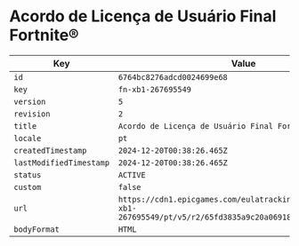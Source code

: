 # Acordo de Licença de Usuário Final Fortnite®

| Key | Value |
| --- | ----- |
| `id` | `6764bc8276adcd0024699e68` |
| `key` | `fn-xb1-267695549` |
| `version` | `5` |
| `revision` | `2` |
| `title` | `Acordo de Licença de Usuário Final Fortnite®` |
| `locale` | `pt` |
| `createdTimestamp` | `2024-12-20T00:38:26.465Z` |
| `lastModifiedTimestamp` | `2024-12-20T00:38:26.465Z` |
| `status` | `ACTIVE` |
| `custom` | `false` |
| `url` | `https://cdn1.epicgames.com/eulatracking-download/fn-xb1-267695549/pt/v5/r2/65fd3835a9c20a069185b12da58f305d.pdf` |
| `bodyFormat` | `HTML` |
